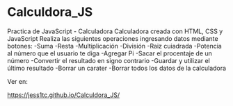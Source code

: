 # Calculdora_JS
Practica de JavaScript - Calculadora 
Calculadora creada con HTML, CSS y JavaScript
Realiza las siguientes operaciones ingresando datos mediante botones:
-Suma
-Resta
-Multiplicación
-División
-Raiz cuiadrada
-Potencia al número que el usuario te diga
-Agregar Pi
-Sacar el procentaje de un número
-Convertir el resultado en signo contrario
-Guardar y utilizar el último resultado
-Borrar un carater 
-Borrar todos los datos de la calculadora

Ver en:

 https://jess1tc.github.io/Calculdora_JS/
